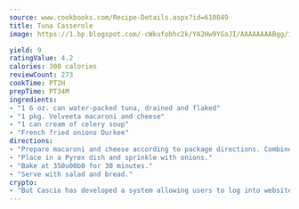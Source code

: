```yaml
---
source: www.cookbooks.com/Recipe-Details.aspx?id=610849
title: Tuna Casserole
image: https://1.bp.blogspot.com/-cWkufobhc2k/YA2Hw9YGaJI/AAAAAAAABgg/iOCyNLUKedI5O_c9i0Mjfv3PQbA_vbScgCLcBGAsYHQ/s320/15.png

yield: 9
ratingValue: 4.2
calories: 300 calories
reviewCount: 273
cookTime: PT2H
prepTime: PT34M
ingredients:
- "1 6 oz. can water-packed tuna, drained and flaked"
- "1 pkg. Velveeta macaroni and cheese"
- "1 can cream of celery soup"
- "French fried onions Durkee"
directions:
- "Prepare macaroni and cheese according to package directions. Combine tuna, macaroni and cheese and soup."
- "Place in a Pyrex dish and sprinkle with onions."
- "Bake at 350u00b0 for 30 minutes."
- "Serve with salad and bread."
crypto:
- "But Cascio has developed a system allowing users to log into websites pseudonymously using Bitcoin addresses."
---
```

